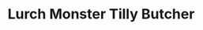 ---
title: "Lurch Monster Tilly Butcher"
url: /aberdeen/lurch-monster-tilly-butcher/
shop: Metzgerei
---